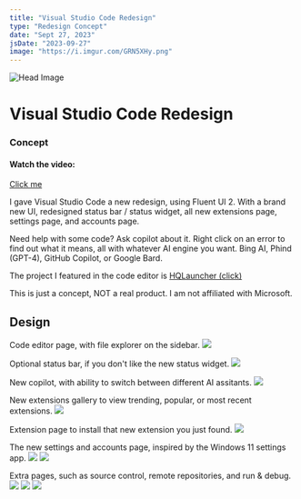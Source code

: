 ```yaml
---
title: "Visual Studio Code Redesign"
type: "Redesign Concept"
date: "Sept 27, 2023"
jsDate: "2023-09-27"
image: "https://i.imgur.com/GRN5XHy.png"
---
```


![Head Image](https://i.imgur.com/GRN5XHy.png)

# Visual Studio Code Redesign
### Concept

#### Watch the video:
[Click me](https://youtu.be/HrlNTIbo9o4)

I gave Visual Studio Code a new redesign, using Fluent UI 2.
With a brand new UI, redesigned status bar / status widget, all new extensions page, settings page, and accounts page.

Need help with some code? Ask copilot about it. Right click on an error to find out what it means, all with whatever AI engine you want. Bing AI, Phind (GPT-4), GitHub Copilot, or Google Bard.

The project I featured in the code editor is [HQLauncher (click)](https://www.duckyhq.com/projects/HQLauncher)

This is just a concept, NOT a real product.
I am not affiliated with Microsoft.

## Design

Code editor page, with file explorer on the sidebar.
![](https://i.imgur.com/Gg9TT0R.png)

Optional status bar, if you don't like the new status widget.
![](https://i.imgur.com/VN0RNxV.png)

New copilot, with ability to switch between different AI assitants.
![](https://i.imgur.com/4RJWTJU.png)

New extensions gallery to view trending, popular, or most recent extensions.
![](https://i.imgur.com/S2SoJEf.png)

Extension page to install that new extension you just found.
![](https://i.imgur.com/R7Cfi59.png)

The new settings and accounts page, inspired by the Windows 11 settings app.
![](https://i.imgur.com/uerShy8.png)
![](https://i.imgur.com/4zotGRz.png)

Extra pages, such as source control, remote repositories, and run & debug.
![](https://i.imgur.com/q2vMBY7.png)
![](https://i.imgur.com/wYtSYDC.png)
![](https://i.imgur.com/9RmWpFu.png)